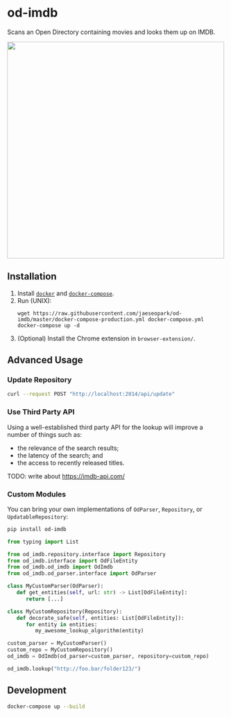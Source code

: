 # od-imdb

Scans an Open Directory containing movies and looks them up on IMDB.

<img src="https://user-images.githubusercontent.com/20038316/147903087-0b19f02f-add9-4225-b802-56751af1ddda.gif" width="500" />

## Installation

1. Install [`docker`](https://docs.docker.com/get-docker/) and [`docker-compose`](https://docs.docker.com/compose/install/).
1. Run (UNIX):
    ```bssh
    wget https://raw.githubusercontent.com/jaeseopark/od-imdb/master/docker-compose-production.yml docker-compose.yml
    docker-compose up -d
    ```
1. (Optional) Install the Chrome extension in `browser-extension/`.

## Advanced Usage

### Update Repository

```bash
curl --request POST "http://localhost:2014/api/update"
```

### Use Third Party API

Using a well-established third party API for the lookup will improve a number of things such as:
* the relevance of the search results;
* the latency of the search; and
* the access to recently released titles.

TODO: write about https://imdb-api.com/

### Custom Modules

You can bring your own implementations of `OdParser`, `Repository`, or `UpdatableRepository`:

```bash
pip install od-imdb
```

```python
from typing import List

from od_imdb.repository.interface import Repository
from od_imdb.interface import OdFileEntity
from od_imdb.od_imdb import OdImdb
from od_imdb.od_parser.interface import OdParser

class MyCustomParser(OdParser):
   def get_entities(self, url: str) -> List[OdFileEntity]:
      return [...]

class MyCustomRepository(Repository):
   def decorate_safe(self, entities: List[OdFileEntity]):
      for entity in entities:
         my_awesome_lookup_algorithm(entity)

custom_parser = MyCustomParser()
custom_repo = MyCustomRepository()
od_imdb = OdImdb(od_parser=custom_parser, repository=custom_repo)

od_imdb.lookup("http://foo.bar/folder123/")
```

## Development

```bash
docker-compose up --build
```
